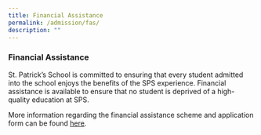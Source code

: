 ```yaml
---
title: Financial Assistance
permalink: /admission/fas/
description: ""
---
```

### **Financial Assistance**

St. Patrick’s School is committed to ensuring that every student admitted into the school enjoys the benefits of the SPS experience. Financial assistance is available to ensure that no student is deprived of a high-quality education at SPS.

More information regarding the financial assistance scheme and application form can be found [here](https://www.moe.gov.sg/financial-matters/financial-assistance).